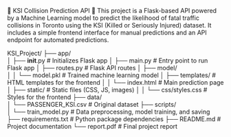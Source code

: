 🚗 KSI Collision Prediction API 🚦
This project is a Flask-based API powered by a Machine Learning model to predict the likelihood of fatal traffic collisions in Toronto using the KSI (Killed or Seriously Injured) dataset. 
It includes a simple frontend interface for manual predictions and an API endpoint for automated predictions.

KSI_Project/
├── app/                    
│   ├── __init__.py            # Initializes Flask app
│   ├── main.py                # Entry point to run Flask app
│   ├── routes.py              # Flask API routes
│   ├── model/                 
│   │   └── model.pkl          # Trained machine learning model
│   ├── templates/             # HTML templates for the frontend
│   │   └── index.html         # Main prediction page
│   ├── static/                # Static files (CSS, JS, images)
│   │   └── css/styles.css     # Styles for the frontend
├── data/                      
│   └── PASSENGER_KSI.csv      # Original dataset
├── scripts/                   
│   └── train_model.py         # Data preprocessing, model training, and saving
├── requirements.txt           # Python package dependencies
├── README.md                  # Project documentation
└── report.pdf                 # Final project report
